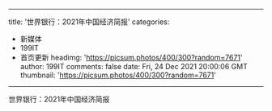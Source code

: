 
---
title: '世界银行：2021年中国经济简报'
categories: 
 - 新媒体
 - 199IT
 - 首页更新
headimg: 'https://picsum.photos/400/300?random=7671'
author: 199IT
comments: false
date: Fri, 24 Dec 2021 20:00:06 GMT
thumbnail: 'https://picsum.photos/400/300?random=7671'
---

<div>   
世界银行：2021年中国经济简报  
</div>
            